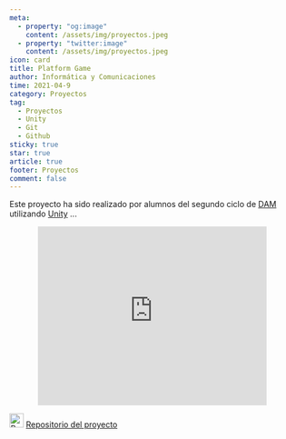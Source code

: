 ```yaml
---
meta: 
  - property: "og:image"
    content: /assets/img/proyectos.jpeg
  - property: "twitter:image"
    content: /assets/img/proyectos.jpeg
icon: card
title: Platform Game
author: Informática y Comunicaciones
time: 2021-04-9
category: Proyectos
tag:
  - Proyectos
  - Unity
  - Git
  - Github
sticky: true
star: true
article: true
footer: Proyectos
comment: false
---
```


Este proyecto ha sido realizado por alumnos del segundo ciclo de [DAM](/fp_reglada/dam/) utilizando [Unity](https://unity.com/es) ...

<p style="text-align:center;">
<iframe width="80%" height="315" src="https://www.youtube.com/embed/sNF0Gj-JYiQ" title="YouTube video player" frameborder="0" allow="accelerometer; autoplay; clipboard-write; encrypted-media; gyroscope; picture-in-picture" allowfullscreen></iframe>
</p>

<img alt="Repositorio" src="/assets/icon/github-logo.png" width="25px"/> [ Repositorio del proyecto](https://github.com/CIFP-Virgen-de-Gracia/PlatformGame)
<!-- more -->